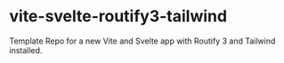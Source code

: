 # vite-svelte-routify3-tailwind
Template Repo for a new Vite and Svelte app with Routify 3 and Tailwind installed. 
